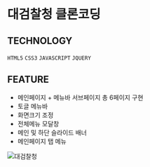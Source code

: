 # 대검찰청 클론코딩


## TECHNOLOGY
`HTML5` `CSS3` `JAVASCRIPT` `JQUERY`

## FEATURE
- 메인페이지 + 메뉴바 서브페이지 총 6페이지 구현
- 토글 메뉴바
- 화면크기 조정
- 전체메뉴 모달창
- 메인 및 하단 슬라이드 배너
- 메인페이지 탭 메뉴

![대검찰청](https://github.com/gayeongogo/project1/assets/116170363/b41aed24-d49c-4a95-aec7-65ee71526963)


